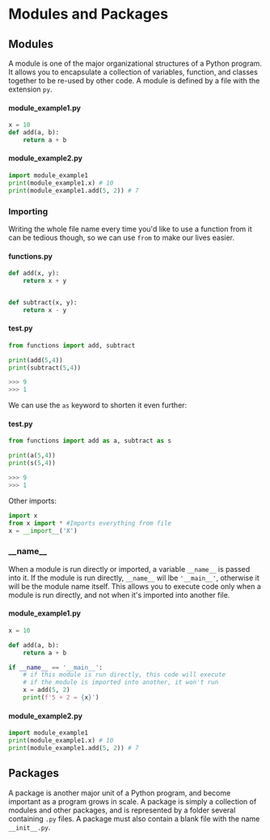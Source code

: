 
# Modules and Packages


## Modules

A module is one of the major organizational structures of a Python program. It allows you to encapsulate a collection of variables, function, and classes together to be re-used by other code. A module is defined by a file with the extension `py`.


#### module_example1.py

```python
x = 10
def add(a, b):
    return a + b
```

#### module_example2.py

```python
import module_example1
print(module_example1.x) # 10
print(module_example1.add(5, 2)) # 7
```


### Importing

Writing the whole file name every time you'd like to use a function from it can be tedious though, so we can use `from` to make our lives easier.

#### functions.py
```python
def add(x, y):
    return x + y


def subtract(x, y):
    return x - y
```

#### test.py
```python
from functions import add, subtract

print(add(5,4))
print(subtract(5,4))

>>> 9
>>> 1
```

We can use the `as` keyword to shorten it even further:

#### test.py
```python
from functions import add as a, subtract as s

print(a(5,4))
print(s(5,4))

>>> 9
>>> 1
```

Other imports:
```python
import x
from x import * #Imports everything from file
x = __import__('X')
```

### \_\_name__

When a module is run directly or imported, a variable `__name__` is passed into it. If the module is run directly, `__name__` wil lbe `'__main__'`, otherwise it will be the module name itself. This allows you to execute code only when a module is run directly, and not when it's imported into another file.


#### module_example1.py

```python
x = 10

def add(a, b):
    return a + b

if __name__ == '__main__':
    # if this module is run directly, this code will execute
    # if the module is imported into another, it won't run
    x = add(5, 2)
    print(f'5 + 2 = {x}')
```

#### module_example2.py

```python
import module_example1
print(module_example1.x) # 10
print(module_example1.add(5, 2)) # 7
```


## Packages

A package is another major unit of a Python program, and become important as a program grows in scale. A package is simply a collection of modules and other packages, and is represented by a folder several containing `.py` files. A package must also contain a blank file with the name `__init__.py`.


